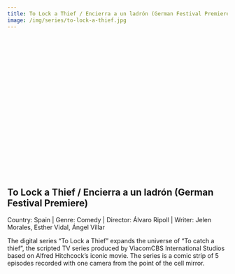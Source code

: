 ```yaml
---
title: To Lock a Thief / Encierra a un ladrón (German Festival Premiere)
image: /img/series/to-lock-a-thief.jpg
---
```

<iframe width="560" height="315" src="" frameborder="0" allow="accelerometer; autoplay; encrypted-media; gyroscope; picture-in-picture" allowfullscreen></iframe>

## To Lock a Thief / Encierra a un ladrón (German Festival Premiere)
Country: Spain | Genre: Comedy | Director: Álvaro Ripoll | Writer: Jelen Morales, Esther Vidal, Ángel Villar 

The digital series “To Lock a Thief” expands the universe of “To catch a thief”, the scripted TV series produced by ViacomCBS International Studios based on Alfred Hitchcock’s iconic movie. The series is a comic strip of 5 episodes recorded with one camera from the point of the cell mirror.